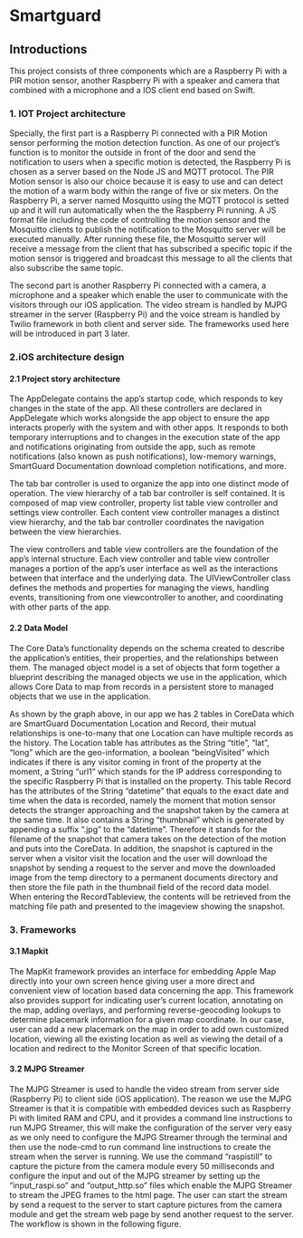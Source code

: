 # Smartguard


## Introductions

This project consists of three components which are a Raspberry Pi with a PIR motion sensor, another Raspberry Pi with a speaker and camera that combined with a microphone and a IOS client end based on Swift.


### 1. IOT Project architecture

Specially, the first part is a Raspberry Pi connected with a PIR Motion sensor performing the motion detection function. As one of our project’s function is to monitor the outside in front of the door and send the notification to users when a specific motion is detected, the Raspberry Pi is chosen as a server based on the Node JS and MQTT protocol. The PIR Motion sensor is also our choice because it is easy to use and can detect the motion of a warm body within the range of five or six meters. On the Raspberry Pi, a server named Mosquitto using the MQTT protocol is setted up and it will run automatically when the the Raspberry Pi running. A JS format file including the code of controlling the motion sensor and the Mosquitto clients to publish the notification to the Mosquitto server will be executed manually. After running these file, the Mosquitto server will receive a message from the client that has subscribed a specific topic if the motion sensor is triggered and broadcast this message to all the clients that also subscribe the same topic.

The second part is another Raspberry Pi connected with a camera, a microphone and a speaker which enable the user to communicate with the visitors through our iOS application. The video stream is handled by MJPG streamer in the server (Raspberry Pi) and the voice stream is handled by Twilio framework in both client and server side. The frameworks used here will be introduced in part 3 later.



### 2.iOS architecture design

#### 2.1 Project story architecture

The AppDelegate contains the app’s startup code, which responds to key changes in the state of the app. All these controllers are declared in AppDelegate which works alongside the app object to ensure the app interacts properly with the system and with other apps. It responds to both temporary interruptions and to changes in the execution state of the app and notifications originating from outside the app, such as remote notifications (also known as push notifications), low-memory warnings, SmartGuard Documentation download completion notifications, and more.

The tab bar controller is used to organize the app into one distinct mode of operation. The view hierarchy of a tab bar controller is self contained. It is composed of map view controller, property list table view controller and settings view controller. Each content view controller manages a distinct view hierarchy, and the tab bar controller coordinates the navigation between the view hierarchies.

The view controllers and table view controllers are the foundation of the app’s internal structure. Each view controller and table view controller manages a portion of the app’s user interface as well as the interactions between that interface and the underlying data. The UIViewController class defines the methods and properties for managing the views, handling events, transitioning from one viewcontroller to another, and coordinating with other parts of the app.

                 

#### 2.2 Data Model

The Core Data’s functionality depends on the schema created to describe the application’s entities, their properties, and the relationships between them. The managed object model is a set of objects that form together a blueprint describing the managed objects we use in the application, which allows Core Data to map from records in a persistent store to managed objects that we use in the application.

As shown by the graph above, in our app we has 2 tables in CoreData which are SmartGuard Documentation Location and Record, their mutual relationships is one-to-many that one Location can have multiple records as the history. The Location table has attributes as the String “title”, “lat”, “long” which are the geo-information, a boolean “beingVisited” which indicates if there is any visitor coming in front of the property at the moment, a String “url1” which stands for the IP address corresponding to the specific Raspberry Pi that is installed on the property. This table Record has the attributes of the String “datetime” that equals to the exact date and time when the data is recorded, namely the moment that motion sensor detects the stranger approaching and the snapshot taken by the camera at the same time. It also contains a String “thumbnail” which is generated by appending a suffix “.jpg” to the “datetime”. Therefore it stands for the filename of the snapshot that camera takes on the detection of the motion and puts into the CoreData. In addition, the snapshot is captured in the server when a visitor visit the location and the user will download the snapshot by sending a request to the server and move the downloaded image from the temp directory to a permanent documents directory and then store the file path in the thumbnail field of the record data model. When entering the RecordTableview, the contents will be retrieved from the matching file path and presented to the imageview showing the snapshot.


### 3. Frameworks

#### 3.1 Mapkit
The MapKit framework provides an interface for embedding Apple Map directly into your own screen hence giving user a more direct and convenient view of location based data concerning the app. This framework also provides support for indicating
user’s current location, annotating on the map, adding overlays, and performing reverse-geocoding lookups to determine placemark information for a given map coordinate. In our case, user can add a new placemark on the map in order to add own customized location, viewing all the existing location as well as viewing the detail of a location and redirect to the Monitor Screen of that specific location.

#### 3.2 MJPG Streamer
The MJPG Streamer is used to handle the video stream from server side (Raspberry Pi) to client side (iOS application). The reason we use the MJPG Streamer is that it is compatible with embedded devices such as Raspberry Pi with limited RAM and
CPU, and it provides a command line instructions to run MJPG Streamer, this will make the configuration of the server very easy as we only need to configure the MJPG Streamer through the terminal and then use the node-cmd to run command
line instructions to create the stream when the server is running. We use the command “raspistill” to capture the picture from the camera module every 50 milliseconds and configure the input and out of the MJPG streamer by setting up the “input_raspi.so” and “output_http.so” files which enable the MJPG Streamer to stream the JPEG frames to the html page. The user can start the stream by send a request to the server to start capture pictures from the camera module and
get the stream web page by send another request to the server. The workflow is shown in the following figure.
